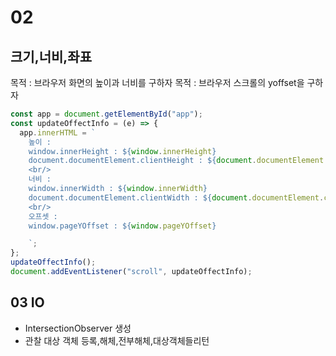 # 02

## 크기,너비,좌표

목적 : 브라우저 화면의 높이과 너비를 구하자
목적 : 브라우저 스크롤의 yoffset을 구하자

```js
const app = document.getElementById("app");
const updateOffectInfo = (e) => {
  app.innerHTML = `
    높이 : 
    window.innerHeight : ${window.innerHeight} 
    document.documentElement.clientHeight : ${document.documentElement.clientHeight}
    <br/>
    너비 :
    window.innerWidth : ${window.innerWidth}
    document.documentElement.clientWidth : ${document.documentElement.clientWidth}
    <br/>
    오프셋 : 
    window.pageYOffset : ${window.pageYOffset}

    `;
};
updateOffectInfo();
document.addEventListener("scroll", updateOffectInfo);
```

## 03 IO

- IntersectionObserver 생성
- 관찰 대상 객체 등록,해체,전부해체,대상객체들리턴
